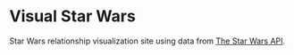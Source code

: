 # Visual Star Wars

Star Wars relationship visualization site using data from [The Star Wars API](https://www.swapi.co).
